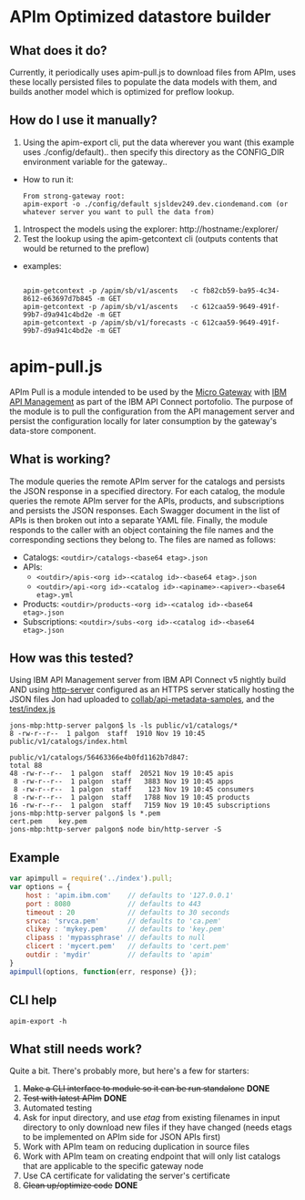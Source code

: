 # APIm Optimized datastore builder

## What does it do?
Currently, it periodically uses apim-pull.js to download files from APIm, uses these locally persisted files to populate the data models with them, and builds another model which is optimized for preflow lookup.

## How do I use it manually?

1. Using the apim-export cli, put the data wherever you want (this example uses ./config/default).. then specify this directory as the CONFIG_DIR environment variable for the gateway..
  - How to run it:

    ```
    From strong-gateway root:
    apim-export -o ./config/default sjsldev249.dev.ciondemand.com (or whatever server you want to pull the data from)
    ```
1. Introspect the models using the explorer: http://hostname:<ephemeralport>/explorer/
1. Test the lookup using the apim-getcontext cli (outputs contents that would be returned to the preflow)
  - examples:
    ```

    apim-getcontext -p /apim/sb/v1/ascents   -c fb82cb59-ba95-4c34-8612-e63697d7b845 -m GET
    apim-getcontext -p /apim/sb/v1/ascents   -c 612caa59-9649-491f-99b7-d9a941c4bd2e -m GET
    apim-getcontext -p /apim/sb/v1/forecasts -c 612caa59-9649-491f-99b7-d9a941c4bd2e -m GET
    ```


# apim-pull.js
APIm Pull is a module intended to be used by the [Micro Gateway](https://github.ibm.com/apimesh/strong-gateway) with [IBM API Management](http://www-03.ibm.com/software/products/en/api-management) as part of the IBM API Connect portofolio.  The purpose of the module is to pull the configuration from the API management server and persist the configuration locally for later consumption by the gateway's data-store component.

## What is working?
The module queries the remote APIm server for the catalogs and persists the JSON response in a specified directory.  For each catalog, the module queries the remote APIm server for the APIs, products, and subscriptions and persists the JSON responses.  Each Swagger document in the list of APIs is then broken out into a separate YAML file.  Finally, the module responds to the caller with an object containing the file names and the corresponding sections they belong to.
The files are named as follows:
- Catalogs: `<outdir>/catalogs-<base64 etag>.json`
- APIs:
    - `<outdir>/apis-<org id>-<catalog id>-<base64 etag>.json`
    - `<outdir>/api-<org id>-<catalog id>-<apiname>-<apiver>-<base64 etag>.yml`
- Products: `<outdir>/products-<org id>-<catalog id>-<base64 etag>.json`
- Subscriptions: `<outdir>/subs-<org id>-<catalog id>-<base64 etag>.json`

## How was this tested?
Using IBM API Management server from IBM API Connect v5 nightly build AND using [http-server](https://github.com/indexzero/http-server) configured as an HTTPS server statically hosting the JSON files Jon had uploaded to [collab/api-metadata-samples](https://github.ibm.com/apimesh/collab/tree/master/apim-metadata/samples), and the [test/index.js](./test/index.js)
```
jons-mbp:http-server palgon$ ls -ls public/v1/catalogs/*
8 -rw-r--r--  1 palgon  staff  1910 Nov 19 10:45 public/v1/catalogs/index.html

public/v1/catalogs/56463366e4b0fd1162b7d847:
total 88
48 -rw-r--r--  1 palgon  staff  20521 Nov 19 10:45 apis
 8 -rw-r--r--  1 palgon  staff   3883 Nov 19 10:45 apps
 8 -rw-r--r--  1 palgon  staff    123 Nov 19 10:45 consumers
 8 -rw-r--r--  1 palgon  staff   1788 Nov 19 10:45 products
16 -rw-r--r--  1 palgon  staff   7159 Nov 19 10:45 subscriptions
jons-mbp:http-server palgon$ ls *.pem
cert.pem	key.pem
jons-mbp:http-server palgon$ node bin/http-server -S
```

## Example
```js
var apimpull = require('../index').pull;
var options = {
    host : 'apim.ibm.com'    // defaults to '127.0.0.1'
    port : 8080              // defaults to 443
    timeout : 20             // defaults to 30 seconds
    srvca: 'srvca.pem'       // defaults to 'ca.pem'
    clikey : 'mykey.pem'     // defaults to 'key.pem'
    clipass : 'mypassphrase' // defaults to null
    clicert : 'mycert.pem'   // defaults to 'cert.pem'
    outdir : 'mydir'         // defaults to 'apim'
}
apimpull(options, function(err, response) {});
```
## CLI help
```  
apim-export -h
```

## What still needs work?
Quite a bit.  There's probably more, but here's a few for starters:

1. ~~Make a CLI interface to module so it can be run standalone~~ **DONE**
1. ~~Test with latest APIm~~ **DONE**
1. Automated testing
1. Ask for input directory, and use *etag* from existing filenames in input directory to only download new files if they have changed (needs etags to be implemented on APIm side for JSON APIs first)
1. Work with APIm team on reducing duplication in source files
1. Work with APIm team on creating endpoint that will only list catalogs that are applicable to the specific gateway node
1. Use CA certificate for validating the server's certificate
1. ~~Clean up/optimize code~~ **DONE**
